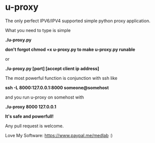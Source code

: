 # u-proxy
The only perfect IPV6/IPV4 supported simple python proxy application.

What you need to type is simple

**./u-proxy.py**

**don't forgot chmod +x u-proxy.py to make u-proxy.py runable**

or

**./u-proxy.py [port] [accept client ip address]**

The most powerful function is conjunction with ssh like

**ssh -L 8000:127.0.0.1:8000 someone@somehost**

and you run u-proxy on somehost with

**./u-proxy 8000 127.0.0.1**

**It's safe and powerfull!**

Any pull request is welcome.

Love My Software: https://www.paypal.me/medlab :)
